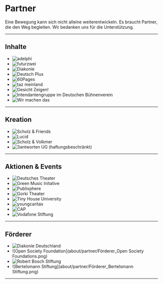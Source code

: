 # Partner

Eine Bewegung kann sich nicht alleine weiterentwickeln.
Es braucht Partner, die den Weg begleiten.
Wir bedanken uns für die Unterstützung.

---

## Inhalte

- ![adelphi](about/partner/adelphi.jpg)
- ![futurzwei](about/partner/Inhalte_Logo_FuturZwei_300dpi_klein.png)
- ![Diakonie](about/partner/InhalteUNDFörderer_Diakonie_Wort_Bild_Marke_CMYK.png)
- ![Deutsch Plus](about/partner/Inhalte_DeutschPlus_LOGO_final_gross_OHNE.png)
- ![60Pages](about/partner/Inhalte60pages_black.png)
- ![taz meinland](about/partner/Inhalte_taz-meinland_web.png)
- ![Gesicht Zeigen!](about/partner/Inhalte_GesichtZwigenLOGO_WEB_72_M.gif)
- ![Intendantengruppe im Deutschen Bühnenverein](about/partner/Intendantengruppe-im-Deutschen-Buehnenverein.jpg)
- ![Wir machen das](about/partner/Logo-wirmachendas.png)  

---

## Kreation

- ![Scholz & Friends](about/partner/ScholzAndFriends.png)
- ![Lucid](about/partner/lucid.svg)
- ![Scholz & Volkmer](about/partner/Kreation_scholz-volkmer-gmbhcolorlogo.png)
- ![3antworten UG (haftungsbeschränkt)](about/partner/3antworten.png)

---

## Aktionen & Events

- ![Deutsches Theater](about/partner/Aktion_deutsches-theater-logo.png)
- ![Green Music Initative](about/partner/Aktion_GreenMusicInitiative_Logo-01.svg)
- ![Publixphere](about/partner/Aktion_Publixphere.png)
- ![Gorki Theater ](about/partner/Aktion_Gorki.png)
- ![Tiny House University](about/partner/Aktion_Tinyhouse_University.png)
- ![youngcaritas](about/partner/Aktion_ycd_rgb.png)
- ![CAP](about/partner/Aktion_CAP.png)
- ![Vodafone Stiftung](about/partner/Förderer_VodafoneStiftungVSD_Logo.png)

---

## Förderer

- ![Diakonie Deutschland](about/partner/InhalteUNDFörderer_Diakonie_Wort_Bild_Marke_CMYK.png)
- ![Open Society Foundation](about/partner/Förderer_Open Society Foundations.png)
- ![Robert Bosch Stiftung](about/partner/FördererBoschStiftungCDToolbox_rbs_logo_rgb.png)
- ![Bertelsmann Stiftung](about/partner/Förderer_Bertelsmann Stiftung.png)

---
